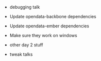 * debugging talk

* Update opendata-backbone dependencies
* Update opendata-ember dependencies
* Make sure they work on windows

* other day 2 stuff

* tweak talks
